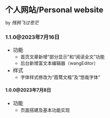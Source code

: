  <font size=5>**个人网站/Personal website**</font>

by *残鸦飞过苍茫*

### 1.1.0@2023年7月16日

- <font size=3>功能</font>
  - 首页文章新增“部分显示”和“阅读全文”功能
  - 后台新增富文本编辑器（wangEditor）
- <font size=3>样式</font>
  - 字体样式修改为“霞鹜文楷”及“悠哉字体“

#### 1.0.0@2023年7月8日

- <font size=3>功能</font>
  - 页面搭建及基本功能实现